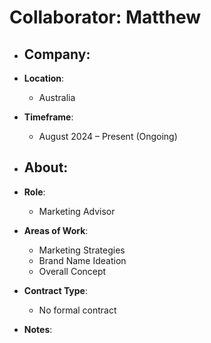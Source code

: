 # Collaborator: Matthew

- **Company**:
  -

- **Location**:  
  - Australia

- **Timeframe**:  
  - August 2024 – Present (Ongoing)

- **About**:
  -

- **Role**:  
  - Marketing Advisor 

- **Areas of Work**:  
  - Marketing Strategies
  - Brand Name Ideation
  - Overall Concept 

- **Contract Type**:  
  - No formal contract

- **Notes**:
